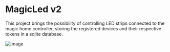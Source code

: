 # MagicLed v2

This project brings the possibility of controlling LED strips connected to the magic home controller, storing the registered devices and their respective tokens in a sqlite database.

![image](https://user-images.githubusercontent.com/77591040/146302939-55455d44-2431-421b-bf17-1d5b9f42cc29.png)

